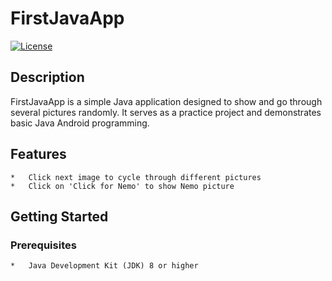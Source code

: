 # FirstJavaApp
[![License](https://img.shields.io/badge/License-MIT-blue.svg)](https://opensource.org/licenses/MIT)

## Description

FirstJavaApp is a simple Java application designed to show and go through several pictures randomly. It serves as a practice project and demonstrates basic Java Android programming.

## Features

    *   Click next image to cycle through different pictures
    *   Click on 'Click for Nemo' to show Nemo picture  
    
## Getting Started

### Prerequisites

    *   Java Development Kit (JDK) 8 or higher
